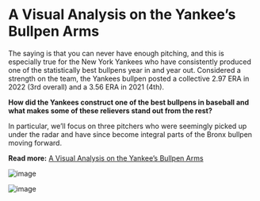 # A Visual Analysis on the Yankee’s Bullpen Arms

The saying is that you can never have enough pitching, and this is especially true for the New York Yankees who have consistently produced one of the statistically best bullpens year in and year out. Considered a strength on the team, the Yankees bullpen posted a collective 2.97 ERA in 2022 (3rd overall) and a 3.56 ERA in 2021 (4th).

**How did the Yankees construct one of the best bullpens in baseball and what makes some of these relievers stand out from the rest?**

In particular, we’ll focus on three pitchers who were seemingly picked up under the radar and have since become integral parts of the Bronx bullpen moving forward.

**Read more:** [A Visual Analysis on the Yankee’s Bullpen Arms](https://medium.com/@eric8395/a-visual-analysis-on-the-yankees-bullpen-arms-70c6265ae7b2)

![image](https://user-images.githubusercontent.com/86889081/210592664-93aeedc7-1279-4d9a-bdad-b31f92740478.png)

![image](https://user-images.githubusercontent.com/86889081/210592828-1b70fc24-6315-496e-840f-45be3f4fa5a7.png)
